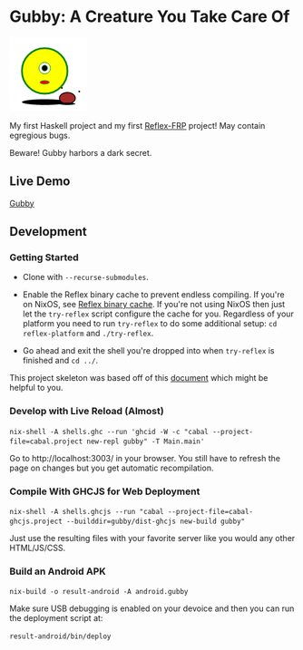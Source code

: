 # Gubby: A Creature You Take Care Of

![Image of Gubby](https://raw.githubusercontent.com/wunderbrick/gubby/master/gubby.png)

My first Haskell project and my first [Reflex-FRP](https://reflex-frp.org/) project! May contain egregious bugs.

Beware! Gubby harbors a dark secret.

## Live Demo

[Gubby](https://wunderbrick.github.io/gubby/)

## Development

### Getting Started

* Clone with `--recurse-submodules`.

* Enable the Reflex binary cache to prevent endless compiling. If you're on NixOS, see [Reflex binary cache](https://github.com/reflex-frp/reflex-platform/blob/develop/notes/NixOS.md). If you're not using NixOS then just let the `try-reflex` script configure the cache for you. Regardless of your platform you need to run `try-reflex` to do some additional setup: `cd reflex-platform` and `./try-reflex`. 

* Go ahead and exit the shell you're dropped into when `try-reflex` is finished and `cd ../`.

This project skeleton was based off of this [document](https://github.com/reflex-frp/reflex-platform/blob/develop/docs/project-development.rst) which might be helpful to you.

### Develop with Live Reload (Almost)

`nix-shell -A shells.ghc --run 'ghcid -W -c "cabal --project-file=cabal.project new-repl gubby" -T Main.main'`

Go to http://localhost:3003/ in your browser. You still have to refresh the page on changes but you get automatic recompilation.

### Compile With GHCJS for Web Deployment

`nix-shell -A shells.ghcjs --run "cabal --project-file=cabal-ghcjs.project --builddir=gubby/dist-ghcjs new-build gubby"`

Just use the resulting files with your favorite server like you would any other HTML/JS/CSS.

### Build an Android APK

`nix-build -o result-android -A android.gubby`

Make sure USB debugging is enabled on your devoice and then you can run the deployment script at:

`result-android/bin/deploy`
